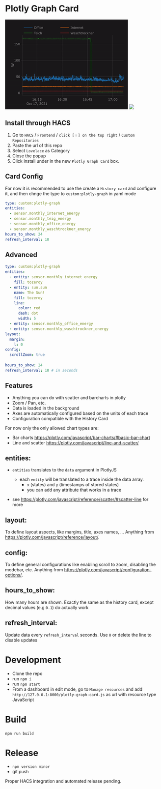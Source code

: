 # Plotly Graph Card

![](demo.gif)
![](https://user-images.githubusercontent.com/777196/137634403-9ecba28d-6be0-40db-b3f4-da3c4af7d0d2.png)

## Install through HACS

1. Go to `HACS` / `Frontend` / `click [⋮] on the top right` / `Custom Repositories`
2. Paste the url of this repo
3. Select `Lovelace` as Category
4. Close the popup
5. Click install under in the new `Plotly Graph Card` box.

## Card Config

For now it is recommended to use the create a `History card` and configure it, and then chnge the type to `custom:plotly-graph` in yaml mode

```yaml
type: custom:plotly-graph
entities:
  - sensor.monthly_internet_energy
  - sensor.monthly_teig_energy
  - sensor.monthly_office_energy
  - sensor.monthly_waschtrockner_energy
hours_to_show: 24
refresh_interval: 10
```

## Advanced

```yaml
type: custom:plotly-graph
entities:
  - entity: sensor.monthly_internet_energy
    fill: tozeroy
  - entity: sun.sun
    name: The Sun!
    fill: tozeroy
    line:
      color: red
      dash: dot
      width: 5
  - entity: sensor.monthly_office_energy
  - entity: sensor.monthly_waschtrockner_energy
layout:
  margin:
    l: 0
config:
  scrollZoom: true

hours_to_show: 24
refresh_interval: 10 # in seconds
```

## Features

- Anything you can do with scatter and barcharts in plotly
- Zoom / Pan, etc.
- Data is loaded in the background
- Axes are automatically configured based on the units of each trace
- Configuration compatible with the History Card

For now only the only allowed chart types are:

- Bar charts https://plotly.com/javascript/bar-charts/#basic-bar-chart
- Line and scatter https://plotly.com/javascript/line-and-scatter/

## entities:

- `entities` translates to the `data` argument in PlotlyJS

  - each `entity` will be translated to a trace inside the data array.
    - `x` (states) and `y` (timestamps of stored states)
    - you can add any attribute that works in a trace

- see https://plotly.com/javascript/reference/scatter/#scatter-line for more

## layout:

To define layout aspects, like margins, title, axes names, ...
Anything from https://plotly.com/javascript/reference/layout/.

## config:

To define general configurations like enabling scroll to zoom, disabling the modebar, etc.
Anything from https://plotly.com/javascript/configuration-options/.

## hours_to_show:

How many hours are shown.
Exactly the same as the history card, except decimal values (e.g `0.1`) do actually work

## refresh_interval:

Update data every `refresh_interval` seconds. Use `0` or delete the line to disable updates

# Development

- Clone the repo
- run `npm i`
- run `npm start`
- From a dashboard in edit mode, go to `Manage resources` and add `http://127.0.0.1:8000/plotly-graph-card.js` as url with resource type JavaScript

# Build

`npm run build`

# Release

- `npm version minor`
- git push

Proper HACS integration and automated release pending.
